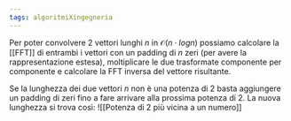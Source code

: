 ```yaml
---
tags: algoritmiXingegneria 
---
```

Per poter convolvere 2 vettori lunghi $n$ in $\mathcal{O}(n \cdot logn)$ possiamo calcolare la [[FFT]] di entrambi i vettori con un padding di $n$ zeri (per avere la rappresentazione estesa), moltiplicare le due trasformate componente per componente e calcolare la FFT inversa del vettore risultante.

Se la lunghezza dei due vettori $n$ non è una potenza di 2 basta aggiungere un padding di zeri fino a fare arrivare alla prossima potenza di 2. La nuova lunghezza si trova così: ![[Potenza di 2 più vicina a un numero]]
